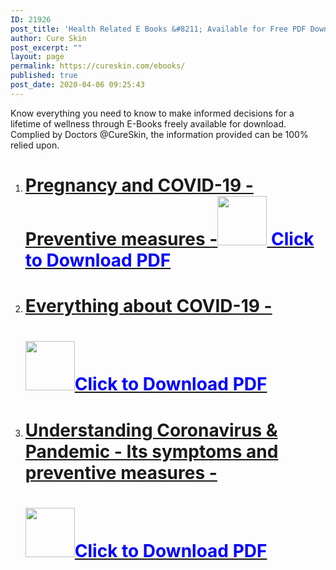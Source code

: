 ```yaml
---
ID: 21926
post_title: 'Health Related E Books &#8211; Available for Free PDF Download'
author: Cure Skin
post_excerpt: ""
layout: page
permalink: https://cureskin.com/ebooks/
published: true
post_date: 2020-04-06 09:25:43
---
```

Know everything you need to know to make informed decisions for a lifetime of wellness through E-Books freely available for download. Complied by Doctors @CureSkin, the information provided can be 100% relied upon.
<ol>
 	<li>
<h1><a href="https://drive.google.com/file/d/1yqFtijHT1FeGaAx-FOmADXtW5obtUuLN/view?usp=sharing">Pregnancy and COVID-19 - Preventive measures -</a><a href="https://cureskin.com/wp-content/uploads/2020/04/pdf-icon.png"><img class="alignnone  wp-image-21944" src="https://cureskin.com/wp-content/uploads/2020/04/pdf-icon-150x150.png" alt="" width="79" height="79" /></a><a href="https://drive.google.com/file/d/1yqFtijHT1FeGaAx-FOmADXtW5obtUuLN/view?usp=sharing"> <span style="color: blue;">Click to Download PDF</span></a></h1>
</li>
 	<li>
<h1><a href="https://drive.google.com/file/d/1yNOgWEql7coiw99xKBYZJLcD7b1V_pUR/view?usp=sharing">Everything about COVID-19 -</a></h1>
<h1><a href="https://cureskin.com/wp-content/uploads/2020/04/pdf-icon.png"><img class="alignnone  wp-image-21944" src="https://cureskin.com/wp-content/uploads/2020/04/pdf-icon-150x150.png" alt="" width="79" height="79" /></a><a href="https://drive.google.com/file/d/1yNOgWEql7coiw99xKBYZJLcD7b1V_pUR/view?usp=sharing"><span style="color: blue;">Click to Download PDF</span></a></h1>
</li>
 	<li>
<h1><a href="https://drive.google.com/file/d/1vcL-U31UL1882OxzEQnfLPqhS-g0LM49/view?usp=sharing">Understanding Coronavirus &amp; Pandemic - Its symptoms and preventive measures -</a></h1>
<h1><a href="https://cureskin.com/wp-content/uploads/2020/04/pdf-icon.png"><img class="alignnone  wp-image-21944" src="https://cureskin.com/wp-content/uploads/2020/04/pdf-icon-150x150.png" alt="" width="79" height="79" /></a><a href="https://drive.google.com/file/d/1vcL-U31UL1882OxzEQnfLPqhS-g0LM49/view?usp=sharing"><span style="color: blue;">Click to Download PDF</span></a></h1>
</li>
</ol>